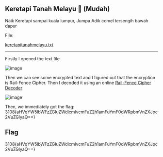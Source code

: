## Keretapi Tanah Melayu 🚂 (Mudah)

Naik Keretapi sampai kuala lumpur, Jumpa Adik comel tersengih bawah dapur

File: 

[keretapitanahmelayu.txt](https://ctf.bahterasiber.my/files/3ff22b4d1bfe2f940bdfadd7ca32db81/keretapitanahmelayu.txt?token=eyJ1c2VyX2lkIjo2NiwidGVhbV9pZCI6bnVsbCwiZmlsZV9pZCI6Mjh9.ZO2HrA.jNW8azwoUNUgPIaiDj3E-eoncNw)

---

Firstly I opened the text file

![image](https://github.com/OP-dash/BahteraSiber2023/assets/101493507/3eb4f8f7-02b4-4026-b6d9-5db9183a9439)

Then we can see some encrypted text and I figured out that the encryption is Rail-Fence Cipher. Then I decoded it using an online [Rail-Fence Cipher Decoder](https://www.dcode.fr/rail-fence-cipher)

![image](https://github.com/OP-dash/BahteraSiber2023/assets/101493507/e753bb96-6cd3-40ba-9e55-d56626b05c3d)


Then, we immediately got the flag:
3108{aHVqYW5lbWFzZGluZWdlcmlvcmFuZ2h1amFuYmF0dWRpbmVnZXJpc2VuZGlyaQ==}

Flag
---
3108{aHVqYW5lbWFzZGluZWdlcmlvcmFuZ2h1amFuYmF0dWRpbmVnZXJpc2VuZGlyaQ==}

